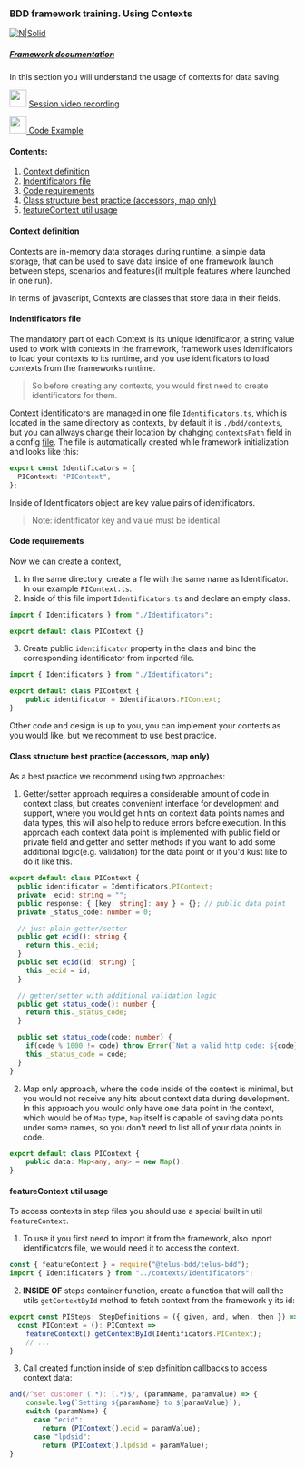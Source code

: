 ### BDD framework training. Using Contexts

[![N|Solid](https://images.ctfassets.net/fikanzmkdlqn/5NoHRB1q6lrNzSSpekhrG5/cf22f3d7d9e82aed5e79659800458b57/TELUS_TAGLINE_HORIZONTAL_EN.svg)](https://www.telus.com/en/)

##### [Framework documentation](https://github.com/telus/telus-bdd-docs)

In this section you will understand the usage of contexts for data saving.

<img src="https://cdn4.iconfinder.com/data/icons/48-bubbles/48/23.Videos-512.png" width="30px" margin-top="15px"/> [Session video recording]()

[<img src="https://cdn-icons-png.flaticon.com/512/25/25231.png" width="30px"> Code Example](https://github.com/telus/bdd-demo/tree/master/bdd/contexts)

#### Contents:

1. [Context definition](#context-definition)
2. [Indentificators file](#indentificators-file)
3. [Code requirements](#code-requirements)
4. [Class structure best practice (accessors, map only)](#class-structure-best-practice-accessors-map-only)
5. [featureContext util usage](#featurecontext-util-usage)

#### **Context definition**
Contexts are in-memory data storages during runtime, a simple data storage, that can be used to save data inside of one framework launch between steps, scenarios and features(if multiple features where launched in one run).

In terms of javascript, Contexts are classes that store data in their fields.
#### **Indentificators file**
The mandatory part of each Context is its unique identificator, a string value used to work with contexts in the framework, framework uses Identificators to load your contexts to its runtime, and you use identificators to load contexts from the frameworks runtime.

>So before creating any contexts, you would first need to create identificators for them.

Context identificators are managed in one file `Identificators.ts`, which is located in the same directory as contexts, by default it is `./bdd/contexts`, but you can allways change their location by chahging `contextsPath` field in a config [file](./framework-intro.md/#bddconfig-file). The file is automatically created while framework initialization and looks like this:
```typescript
export const Identificators = {
  PIContext: "PIContext",
};
```
Inside of Identificators object are key value pairs of identificators.
> Note: identificator key and value must be identical
#### **Code requirements**
Now we can create a context, 
1. In the same directory, create a file with the same name as Identificator. 
In our example `PIContext.ts`.
2. Inside of this file import `Identificators.ts` and declare an empty class.
```typescript
import { Identificators } from "./Identificators";

export default class PIContext {}
```
3. Create public `identificator` property in the class and bind the corresponding identificator from inported file.
```typescript
import { Identificators } from "./Identificators";

export default class PIContext {
    public identificator = Identificators.PIContext;
}
```
Other code and design is up to you, you can implement your contexts as you would like, but we recomment to use best practice.
#### **Class structure best practice (accessors, map only)**
As a best practice we recommend using two approaches:
1. Getter/setter approach requires a considerable amount of code in context class, but creates convenient interface for development and support, where you would get hints on context data points names and data types, this will also help to reduce errors before execution.
In this approach each context data point is implemented with public field or private field and getter and setter methods if you want to add some additional logic(e.g. validation) for the data point or if you'd kust like to do it like this.
```typescript
export default class PIContext {
  public identificator = Identificators.PIContext;
  private _ecid: string = "";
  public response: { [key: string]: any } = {}; // public data point
  private _status_code: number = 0;

  // just plain getter/setter  
  public get ecid(): string {
    return this._ecid;
  }
  public set ecid(id: string) {
    this._ecid = id;
  }

  // getter/setter with additional validation logic
  public get status_code(): number {
    return this._status_code;
  }

  public set status_code(code: number) {
    if(code % 1000 != code) throw Error(`Not a valid http code: ${code}`)
    this._status_code = code;
  }
}
```
2. Map only approach, where the code inside of the context is minimal, but you would not receive any hits about context data during development.
In this approach you would only have one data point in the context, which would be of `Map` type, `Map` itself is capable of saving data points under some names, so you don't need to list all of your data points in code.
```typescript
export default class PIContext {
    public data: Map<any, any> = new Map();
}
```
#### **featureContext util usage**
To access contexts in step files you should use a special built in util `featureContext`. 

1. To use it you first need to import it from the framework, also inport identificators file, we would need it to access the context.
```typescript
const { featureContext } = require("@telus-bdd/telus-bdd");
import { Identificators } from "../contexts/Identificators";
```
2. **INSIDE OF** steps container function, create a function that will call the utils `getContextById` method to fetch context from the framework y its id:
```typescript
export const PISteps: StepDefinitions = ({ given, and, when, then }) => {
  const PIContext = (): PIContext =>
    featureContext().getContextById(Identificators.PIContext);
    // ...
}
```
3. Call created function inside of step definition callbacks to access context data:
```typescript
and(/^set customer (.*): (.*)$/, (paramName, paramValue) => {
    console.log(`Setting ${paramName} to ${paramValue}`);
    switch (paramName) {
      case "ecid":
        return (PIContext().ecid = paramValue);
      case "lpdsid":
        return (PIContext().lpdsid = paramValue);
}
``` 